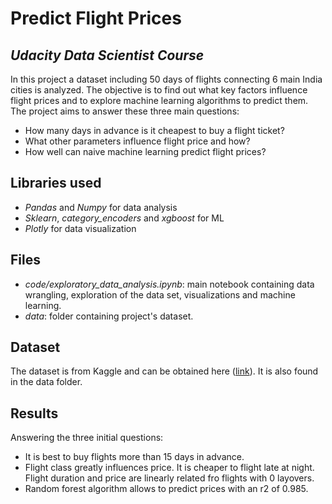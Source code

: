 # Predict Flight Prices
## _Udacity Data Scientist Course_

In this project a dataset including 50 days of flights connecting 6 main India cities is analyzed. The objective is to find out what key factors influence flight prices and to explore machine learning algorithms to predict them. The project aims to answer these three main questions:

- How many days in advance is it cheapest to buy a flight ticket?
- What other parameters influence flight price and how?
- How well can naive machine learning predict flight prices?

## Libraries used

- _Pandas_ and _Numpy_ for data analysis
- _Sklearn_, _category_encoders_ and _xgboost_ for ML
- _Plotly_ for data visualization

## Files
- _code/exploratory_data_analysis.ipynb_: main notebook containing data wrangling, exploration of the data set, visualizations and machine learning.
- _data_: folder containing project's dataset.

## Dataset
The dataset is from Kaggle and can be obtained here ([link]). It is also found in the data folder.

## Results
Answering the three initial questions:
- It is best to buy flights more than 15 days in advance.
- Flight class greatly influences price. It is cheaper to flight late at night. Flight duration and price are linearly related fro flights with 0 layovers.
- Random forest algorithm allows to predict prices with an r2 of 0.985.

[//]: # (These are reference links used in the body of this note and get stripped out when the markdown processor does its job. There is no need to format nicely because it shouldn't be seen. Thanks SO - http://stackoverflow.com/questions/4823468/store-comments-in-markdown-syntax)
[link]: <https://www.kaggle.com/datasets/shubhambathwal/flight-price-prediction>